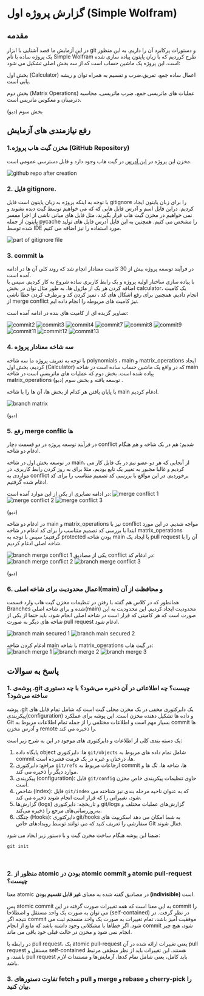 # گزارش پروژه اول (Simple Wolfram)
## مقدمه  
در این آزمایش ما قصد آشنایی با ابزار git 
و دستورات پرکابرد آن را داریم. به این منظور یک پروژه ساده با نام Simple Wolfram طرح کرردیم که با زبان پایتون پیاده سازی شده است. 
این پروژه یک ماشین حساب است که از سه بخش اصلی تشکیل می شود:

بخش اول (Calculator)
 اعمال ساده جمع، تفریق،ضرب و تقسیم به همراه توان و ریشه یابی است. 

بخش دوم (Matrix Operations)
عملیات های ماتریسی جمع، ضرب ماتریسی، محاسبه دترمینان و معکوس ماتریس است.

بخش سوم (دبو)

## رفع نیازمندی های آزمایش

### 1.مخزن گیت هاب پروژه (GitHub Repository)
مخزن این پروژه در 
[این آدرس](https://github.com/MoNam97/Simple-Wolfram)
در گیت هاب وجود دارد و قابل دسترسی عمومی است.

![github repo after creation](./Screenshots/project-init.PNG)

### 2. فایل gitignore.

با توجه به اینکه پروژه به زبان پایتون است فایل gitignore را برای زبان پایتون ایجاد کردیم. دراین فایل اسم و آدرس فایل هایی که که می خواهیم توسط گیت دیده نشوند و
 نمی خواهیم در مخزن گیت هاب قرار بگیرند، مثل فایل های میانی ناشی از اجرا مفسر پایتون از جمله pycache را مشخص می کنیم.
همچنین به این فایل آدرس فایل های تولید شده توسط IDE مورد استفاده را نیز اضافه می کنیم.

![part of gitignore file](./Screenshots/gitignore.PNG)

### 3. commit ها

در فرآیند توسعه پروژه بیش از 30 کامیت معنادار انجام شد که روند کلی آن ها در ادامه آمده است. <br>
با پیاده سازی ساختار اولیه پروژه و یک رابط کاربری ساده شروع به کار کردیم. سپس با اضافه کردن هر یک از ماژول ها، به طور مثال توان در بخش calculator، یک کامیت انجام دادیم.
همچنین برای رفع اشکال های کد ، تمیز کردن کد و برطرف کردن خطا ناشی از merge conflict نیز کامیت های مربوطه را انجام داده ایم.

تصاویر گزیده ای از کامیت های بنده در ادامه آمده است:

![commit2](./Screenshots/commit2.PNG)
![commit3](./Screenshots/commit3.PNG)
![commit4](./Screenshots/commit4.PNG)
![commit7](./Screenshots/commit7.PNG)
![commit8](./Screenshots/commit8.PNG)
![commit9](./Screenshots/commit9.PNG)
![commit11](./Screenshots/commit11.PNG)
![commit12](./Screenshots/commit12.PNG)
![commit13](./Screenshots/commit13.PNG)

### 4. سه شاخه معنادار پروژه

با توجه به تعریف پروژه ما سه شاخه polynomials ، main
 و matrix_operations ایجاد کردیم، بخش اول (Calculator) که
 در واقع یک ماشین حساب ساده است در شاخه main پیاده شده است.
    بخش دوم که عملیات های ماتریسی است در شاخه matrix_operations توسعه یافته و بخش سوم 
    (دبو)
.

 با پایان یافتن هر کدام از بخش ها، آن ها را با شاخه main ادغام کردیم.

 ![branch matrix](./Screenshots/git-branch-matrix.PNG)

(دبو)


### 5. رفع merge conflic ها

در فرآیند توسعه پروژه در دو قسمت دچار conflict شدیم؛
هم در یک شاخه و هم هنگام ادغام دو شاخه.

در توسعه بخش اول در شاخه main، از آنجایی که هر دو عضو تیم در یک فایل کار می کردیم و غالبا مجبور به تغییر یک تابع بودیم، مثلا برای به روز کردن رابط کاربری، در مواردی به conflict برخوردیم. در این مواقع  با بررسی کد تصمیم متناسب را برای کد ادغام شده گرفتیم.

در ادامه تصایری از یکی از این موارد آمده است:
![merge conflict 1](./Screenshots/merge-conflict1.PNG)
![merge conflict 2](./Screenshots/merge-conflict2.PNG)
![merge conflict 3](./Screenshots/merge-conflict3.PNG)

(دبو)


در ادغام دو شاخه main و matrix_operations نیز با conflict مواجه شدیم. در این مورد ابتدا با بررسی کد تصمیم متناسب را برای کد ادغام در شاخه  matrix_operations گرفتیم؛ سپس با توجه به protected بودن شاخه main
با ایجاد یک pull request آن را با شاخه اصلی ادغام کردیم.

![branch merge conflict 1](./Screenshots/merge-conflict-f1.PNG)
یکی از مصادیق conflict در ادغام کد:
![branch merge conflict 2](./Screenshots/merge-conflict-f2.PNG)
![branch merge conflict 3](./Screenshots/merge-conflict-f3.PNG)

(دبو)

### 6. اعمال محدودیت برای شاخه اصلی(main) و محافظت از آن

همانطور که در کلاس هم گفته با رفتن در تنظیمات مخزن گیت هاب وارد قسمت Branches شده و برای شاخه اصلی(main) محدودیت ایجاد کردیم. این محدودیت به این صورت است که هر کامیتی که قرار است در شاخه اصلی انجام شود، باید حتما از یکی از شاخه های دیگر به صورت pull request ادغام شود.

 ![branch main secured 1](./Screenshots/main-branch-secured.PNG)
 ![branch main secured 2](./Screenshots/main-branch-secured1.PNG)

ادغام کردن شاخه main با شاخه matrix_operations در گیت هاب:
![branch merge 1](./Screenshots/merge-req.PNG)
![branch merge 2](./Screenshots/merge-req2.PNG)
![branch merge 3](./Screenshots/merge-req3.PNG)

## پاسخ به سوالات

### 1. پوشه‌ی .git چیست؟ چه اطلاعاتی در آن ذخیره می‌شود؟ با چه دستوری ساخته می‌شود؟

پوشه .git یک دایرکتوری مخفی در یک مخزن محلی گیت است که شامل تمام فایل های پیکربندی(configuration) و داده ها تشکیل دهنده مخزن است. این پوشه برای عملکرد Git بسیار مهم است و اطلاعات مختلفی را از جمله
 تمام اطلاعات مربوط به commit ها و آدرس مخزن remote را ذخیره می کند.
 
 یک دسته بندی کلی از اطلاعات و دایرکتوری های موجود در این به شرح زیر 
 است:
 1. پایگاه داده object ها: 
 دایرکتوری ` git/objects ` شامل تمام داده های مربوط به commit ها، درختان و غیره در یک فرمت فشرده است.
 2. مراجع:
  دایرکتوری ` git/refs ` ارجاعات مربوط به commit ها، شاخه ها، تگ ها و موارد دیگر را ذخیره می کند.
 3. پیکربندی (configuration):
 فایل `git/config` حاوی تنظیمات پیکربندی خاص مخزن است.
 4. شاخص (Index):
 فایل `git/index` که به عنوان ناحیه مرحله بندی نیز شناخته می شود، تغییراتی را که قرار است انجام شوند ذخیره می کند.
 5. گزارش‌ها (logs) و تاریخچه:
  دایرکتوری git/logs گزارش‌های عملیات مختلف و به‌روزرسانی‌های مرجع را ذخیره می‌کند.
 6. چنگک (Hooks):
  دایرکتوری git/hooks به شما امکان می دهد اسکریپت های سفارشی را تعریف کنید که می توانند توسط رویدادهای خاص Git فعال شوند.

ضمنا این پوشه هنگام ساخت مخرن گیت و با دستور زیر ایجاد می شود:
```
git init
```
<br>

### 2. منظور از atomic بودن در atomic commit و atomic pull-request چیست؟

معنا atomic در مصادیق گفته شده
به معنای <b>غیر قابل تقسیم بودن (indivisible)</b> است.

پس atomic commit به این معنا است که همه تغییرات صورت گرفته در این commit را می توان به صورت یک واحد مستقل و اصطلاحا (self-contained) در نظر گرفت. در نتیجه اگر commit موفقیت آمیز باشد، تمام تغییرات به صورت یک واحد منسجم ثبت می شود. اگر خطاها یا مشکلاتی وجود داشته باشد که مانع از انجام commit شود، هیچ چیز انجام نمی شود و مخزن در حالت قبلی خود باقی می ماند.

در رابطه با pull request، یک atomic pull-request یعنی
 تغییرات ارائه شده در آن pull request مستقل و self-contained هستند.
این تغییرات باید از نظر منطقی مرتبط باشند، و pull request باید کامل، یعنی شامل تمام کدها، آزمایش‌ها و مستندات لازم باشد.
<br>

### 3. تفاوت دستورهای fetch و pull و merge و rebase و cherry-pick را بیان کنید.